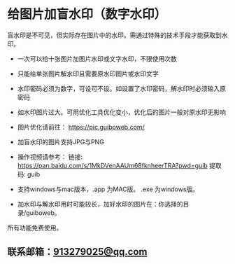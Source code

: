 # 给图片加盲水印（数字水印）

盲水印是不可见，但实际存在图片中的水印。需通过特殊的技术手段才能获取到水印。

+ 一次可以给十张图片加图片水印或文字水印，不限使用次数

+ 只能给单张图片解水印且需要原水印图片或水印文字

+ 水印密码必须为数字，可设可不设。如设置了水印密码，解水印时必须输入原密码

+ 如水印图片过大。可用优化工具优化变小，优化后的图片一般对原水印无影响

* 图片优化请前往： https://pic.guiboweb.com/

+ 加盲水印的图片支持JPG与PNG 

+ 操作视频请参考： 链接: https://pan.baidu.com/s/1MkDVenAAUm68fknheerTRA?pwd=guib 提取码: guib 

* 支持windows与mac版本，.app 为MAC版。 .exe 为windows版。

* 加水印与解水印用时可能较长，加好水印的图片在：你选择的目录/guiboweb。

所有功能免费使用。

## 联系邮箱：913279025@qq.com
